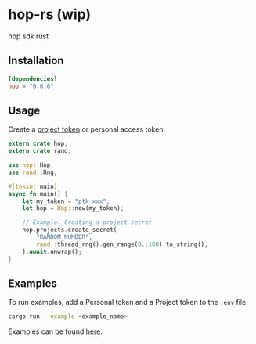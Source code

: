 # hop-rs (wip)

hop sdk rust

## Installation

```toml
[dependencies]
hop = "0.0.0"
```

## Usage

Create a [project token](https://docs.hop.io/reference/project_tokens) or personal access token.

```rust
extern crate hop;
extern crate rand;

use hop::Hop;
use rand::Rng;

#[tokio::main]
async fn main() {
    let my_token = "ptk_xxx";
    let hop = Hop::new(my_token);

    // Example: Creating a project secret
    hop.projects.create_secret(
        "RANDOM_NUMBER",
        rand::thread_rng().gen_range(0..100).to_string(),
    ).await.unwrap();
}
```

[//]: # (// let projects = hop.projects&#40;&#41;.list&#40;&#41;.unwrap&#40;&#41;;)
[//]: # (// println!&#40;"{:?}", projects&#41;;)

## Examples

To run examples, add a Personal token and a Project token to the `.env` file.

```bash
cargo run --example <example_name>
```

Examples can be found [here](./examples).
